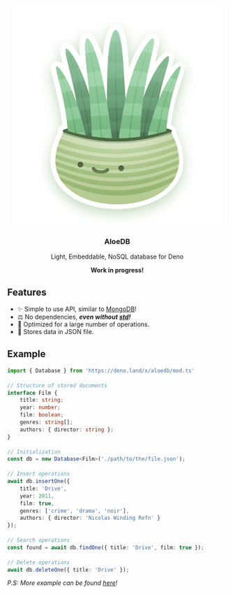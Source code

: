 ![Logo](https://raw.githubusercontent.com/Kirlovon/AloeDB/master/other/head.png)

<h3 align="center">AloeDB</h3>
<p align="center">Light, Embeddable, NoSQL database for Deno</p>

<p align="center">
    <b>Work in progress!</b>
</p>

## Features
* ✨ Simple to use API, similar to [MongoDB](https://www.mongodb.com/)!
* ⚖ No dependencies, ___even without [std](https://deno.land/std)!___
* 🚀 Optimized for a large number of operations.
* 📁 Stores data in JSON file.

## Example
```typescript
import { Database } from 'https://deno.land/x/aloedb/mod.ts'

// Structure of stored documents
interface Film {
    title: string;
    year: number;
    film: boolean;
    genres: string[];
    authors: { director: string };
}

// Initialization
const db = new Database<Film>('./path/to/the/file.json');

// Insert operations
await db.insertOne({ 
    title: 'Drive', 
    year: 2011,
    film: true,
    genres: ['crime', 'drama', 'noir'],
    authors: { director: 'Nicolas Winding Refn' }
});

// Search operations
const found = await db.findOne({ title: 'Drive', film: true });

// Delete operations
await db.deleteOne({ title: 'Drive' });
```
_P.S: More example can be found [here]()!_